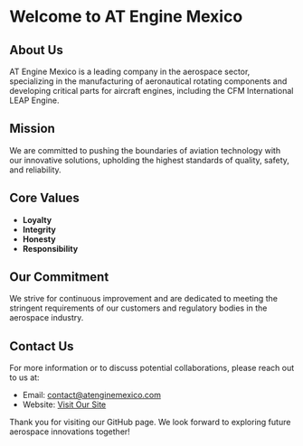 # Welcome to AT Engine Mexico

## About Us
AT Engine Mexico is a leading company in the aerospace sector, specializing in the manufacturing of aeronautical rotating components and developing critical parts for aircraft engines, including the CFM International LEAP Engine.

## Mission
We are committed to pushing the boundaries of aviation technology with our innovative solutions, upholding the highest standards of quality, safety, and reliability.

## Core Values
- **Loyalty**
- **Integrity**
- **Honesty**
- **Responsibility**

## Our Commitment
We strive for continuous improvement and are dedicated to meeting the stringent requirements of our customers and regulatory bodies in the aerospace industry.

## Contact Us
For more information or to discuss potential collaborations, please reach out to us at:
- Email: [contact@atenginemexico.com](mailto:contact@atenginemexico.com)
- Website: [Visit Our Site](https://atengine.mx/)

Thank you for visiting our GitHub page. We look forward to exploring future aerospace innovations together!
